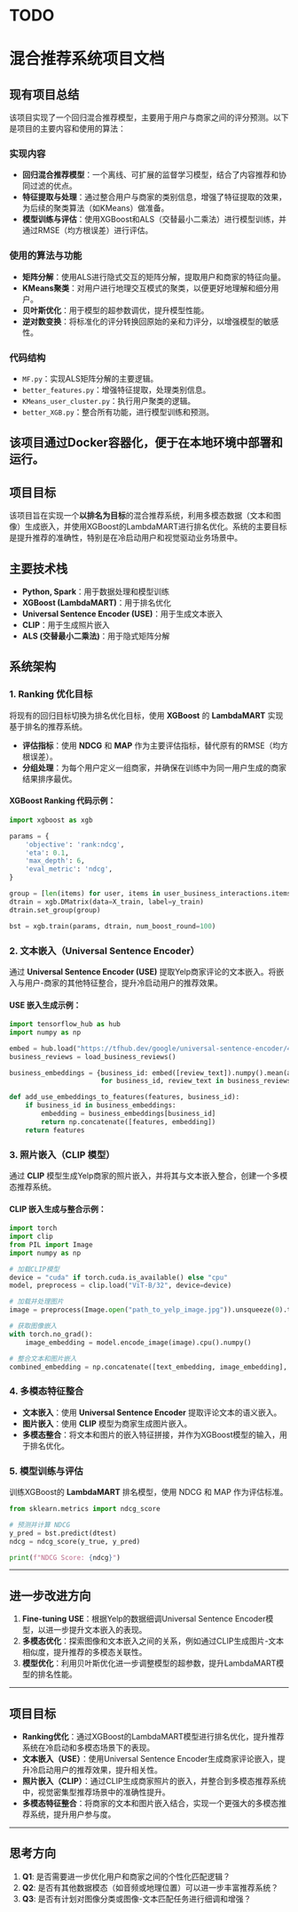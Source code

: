 # TODO
# 混合推荐系统项目文档
## 现有项目总结

该项目实现了一个回归混合推荐模型，主要用于用户与商家之间的评分预测。以下是项目的主要内容和使用的算法：

### 实现内容
- **回归混合推荐模型**：一个离线、可扩展的监督学习模型，结合了内容推荐和协同过滤的优点。
- **特征提取与处理**：通过整合用户与商家的类别信息，增强了特征提取的效果，为后续的聚类算法（如KMeans）做准备。
- **模型训练与评估**：使用XGBoost和ALS（交替最小二乘法）进行模型训练，并通过RMSE（均方根误差）进行评估。

### 使用的算法与功能
- **矩阵分解**：使用ALS进行隐式交互的矩阵分解，提取用户和商家的特征向量。
- **KMeans聚类**：对用户进行地理交互模式的聚类，以便更好地理解和细分用户。
- **贝叶斯优化**：用于模型的超参数调优，提升模型性能。
- **逆对数变换**：将标准化的评分转换回原始的亲和力评分，以增强模型的敏感性。

### 代码结构
- `MF.py`：实现ALS矩阵分解的主要逻辑。
- `better_features.py`：增强特征提取，处理类别信息。
- `KMeans_user_cluster.py`：执行用户聚类的逻辑。
- `better_XGB.py`：整合所有功能，进行模型训练和预测。

该项目通过Docker容器化，便于在本地环境中部署和运行。
---

## 项目目标
该项目旨在实现一个**以排名为目标**的混合推荐系统，利用多模态数据（文本和图像）生成嵌入，并使用XGBoost的LambdaMART进行排名优化。系统的主要目标是提升推荐的准确性，特别是在冷启动用户和视觉驱动业务场景中。

## 主要技术栈
- **Python, Spark**：用于数据处理和模型训练
- **XGBoost (LambdaMART)**：用于排名优化
- **Universal Sentence Encoder (USE)**：用于生成文本嵌入
- **CLIP**：用于生成照片嵌入
- **ALS (交替最小二乘法)**：用于隐式矩阵分解

## 系统架构
### 1. Ranking 优化目标
将现有的回归目标切换为排名优化目标，使用 **XGBoost** 的 **LambdaMART** 实现基于排名的推荐系统。
- **评估指标**：使用 **NDCG** 和 **MAP** 作为主要评估指标，替代原有的RMSE（均方根误差）。
- **分组处理**：为每个用户定义一组商家，并确保在训练中为同一用户生成的商家结果排序最优。

#### XGBoost Ranking 代码示例：
```python
import xgboost as xgb

params = {
    'objective': 'rank:ndcg',
    'eta': 0.1,
    'max_depth': 6,
    'eval_metric': 'ndcg',
}

group = [len(items) for user, items in user_business_interactions.items()]
dtrain = xgb.DMatrix(data=X_train, label=y_train)
dtrain.set_group(group)

bst = xgb.train(params, dtrain, num_boost_round=100)
```
### 2. 文本嵌入（Universal Sentence Encoder）

通过 **Universal Sentence Encoder (USE)** 提取Yelp商家评论的文本嵌入。将嵌入与用户-商家的其他特征整合，提升冷启动用户的推荐效果。

#### USE 嵌入生成示例：
```python
import tensorflow_hub as hub
import numpy as np

embed = hub.load("https://tfhub.dev/google/universal-sentence-encoder/4")
business_reviews = load_business_reviews()

business_embeddings = {business_id: embed([review_text]).numpy().mean(axis=0)
                       for business_id, review_text in business_reviews.items()}

def add_use_embeddings_to_features(features, business_id):
    if business_id in business_embeddings:
        embedding = business_embeddings[business_id]
        return np.concatenate([features, embedding])
    return features
```

### 3. 照片嵌入（CLIP 模型）

通过 **CLIP** 模型生成Yelp商家的照片嵌入，并将其与文本嵌入整合，创建一个多模态推荐系统。

#### CLIP 嵌入生成与整合示例：
```python
import torch
import clip
from PIL import Image
import numpy as np

# 加载CLIP模型
device = "cuda" if torch.cuda.is_available() else "cpu"
model, preprocess = clip.load("ViT-B/32", device=device)

# 加载并处理图片
image = preprocess(Image.open("path_to_yelp_image.jpg")).unsqueeze(0).to(device)

# 获取图像嵌入
with torch.no_grad():
    image_embedding = model.encode_image(image).cpu().numpy()

# 整合文本和图片嵌入
combined_embedding = np.concatenate([text_embedding, image_embedding], axis=1)
```

### 4. 多模态特征整合
- **文本嵌入**：使用 **Universal Sentence Encoder** 提取评论文本的语义嵌入。
- **图片嵌入**：使用 **CLIP** 模型为商家生成图片嵌入。
- **多模态整合**：将文本和图片的嵌入特征拼接，并作为XGBoost模型的输入，用于排名优化。

### 5. 模型训练与评估
训练XGBoost的 **LambdaMART** 排名模型，使用 NDCG 和 MAP 作为评估标准。

```python
from sklearn.metrics import ndcg_score

# 预测并计算 NDCG
y_pred = bst.predict(dtest)
ndcg = ndcg_score(y_true, y_pred)

print(f"NDCG Score: {ndcg}")
```

---

## 进一步改进方向
1. **Fine-tuning USE**：根据Yelp的数据细调Universal Sentence Encoder模型，以进一步提升文本嵌入的表现。
2. **多模态优化**：探索图像和文本嵌入之间的关系，例如通过CLIP生成图片-文本相似度，提升推荐的多模态关联性。
3. **模型优化**：利用贝叶斯优化进一步调整模型的超参数，提升LambdaMART模型的排名性能。

---

## 项目目标
- **Ranking优化**：通过XGBoost的LambdaMART模型进行排名优化，提升推荐系统在冷启动和多模态场景下的表现。
- **文本嵌入（USE）**：使用Universal Sentence Encoder生成商家评论嵌入，提升冷启动用户的推荐效果，提升相关性。
- **照片嵌入（CLIP）**：通过CLIP生成商家照片的嵌入，并整合到多模态推荐系统中，视觉密集型推荐场景中的准确性提升。
- **多模态特征整合**：将商家的文本和图片嵌入结合，实现一个更强大的多模态推荐系统，提升用户参与度。

---

## 思考方向
1. **Q1**: 是否需要进一步优化用户和商家之间的个性化匹配逻辑？
2. **Q2**: 是否有其他数据模态（如音频或地理位置）可以进一步丰富推荐系统？
3. **Q3**: 是否有计划对图像分类或图像-文本匹配任务进行细调和增强？

